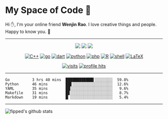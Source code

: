 # My Space of Code :herb:

Hi :hand:, I'm your online friend **Wenjin Rao**. I love creative things and people. Happy to know you. :ice_cream: 

---

<p align="center">
<img src="https://img.shields.io/badge/OS-macOS-informational?style=flat&logo=apple&logoColor=white">
  <img src="https://img.shields.io/badge/OS-Linux-informational?style=flat&logo=linux&logoColor=white">
  <img src="https://img.shields.io/badge/Editor-VSCode-blue?style=flat&logo=visual-studio-code&logoColor=white">
</p>
<p align="center">
    <a href="https://github.com/fipped?tab=repositories&language=c%2B%2B" target="_blank"><img alt="C++" src="https://img.shields.io/badge/-C%2B%2B-00599C?style=flat&logo=C%2B%2B&logoColor=white"></a>
    <a href="https://github.com/fipped?tab=repositories&language=go" target="_blank"><img alt="go" src="https://img.shields.io/badge/-go-0076C2?style=flat&logo=Go&logoColor=white"></a>
    <a href="https://github.com/fipped?tab=repositories&language=dart" target="_blank"><img alt="dart" src="https://img.shields.io/badge/-dart-1967D2?style=flat&logo=Dart&logoColor=white"></a>
    <a href="https://github.com/fipped?tab=repositories&language=python" target="_blank"><img alt="python" src="https://img.shields.io/badge/-python-A7A32B?style=flat&logo=Python&logoColor=white"></a>
    <a href="https://github.com/fipped?tab=repositories&language=php" target="_blank"><img alt="php" src="https://img.shields.io/badge/-php-127638?style=flat&logo=PHP&logoColor=white"></a>
    <a href="https://github.com/fipped?tab=repositories&language=r" target="_blank"><img alt="R" src="https://img.shields.io/badge/-R-12A3D3?style=flat&logo=R&logoColor=white"></a>
    <a href="https://github.com/fipped?tab=repositories&language=shell" target="_blank"><img alt="shell" src="https://img.shields.io/badge/-shell-5391FE?style=flat&logo=PowerShell&logoColor=white"></a>
    <a href="https://github.com/fipped?tab=repositories&language=TeX" target="_blank"><img alt="LaTeX" src="https://img.shields.io/badge/-LaTeX-008080?style=flat&logo=LaTeX&logoColor=white"></a>
</p>

<p align="center">
    <a href="https://github.com/fipped" target="_blank"><img  alt="visits" src="https://badges.pufler.dev/visits/fipped/fipped?logo=GitHub&label=visits&color=success&logoColor=white"/></a>
    <a href="https://github.com/fipped" target="_blank"><img alt="profile hits" src="https://img.shields.io/jsdelivr/gh/hw/fipped/fipped?label=hits&style=flat"></a>
</p>

---


<!-- code_time starts -->

```text
Go          3 hrs 40 mins  ████████████▌░░░░░░░░  59.8%
Python      46 mins        ██▋░░░░░░░░░░░░░░░░░░  12.6%
YAML        35 mins        ██░░░░░░░░░░░░░░░░░░░   9.6%
Makefile    31 mins        █▊░░░░░░░░░░░░░░░░░░░   8.7%
Markdown    19 mins        █▏░░░░░░░░░░░░░░░░░░░   5.4%
```

<!-- code_time ends -->

--- 

![fipped's github stats](https://github-readme-stats.vercel.app/api?username=fipped&show_icons=true&icon_color=805AD5&text_color=718096&bg_color=ffffff&hide_title=true&hide_border=true)
